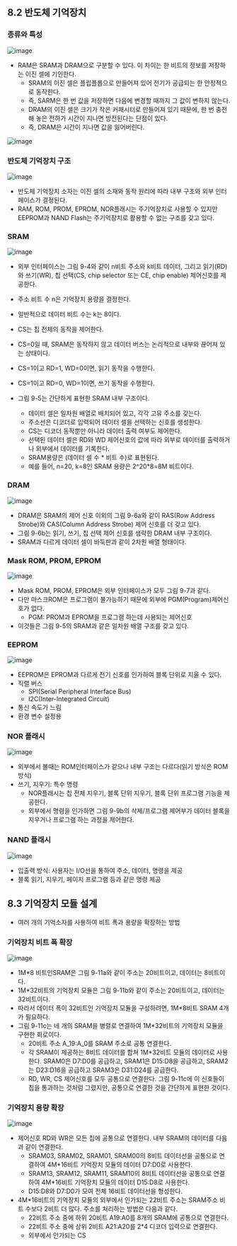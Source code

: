 ## 8.2 반도체 기억장치

### 종류와 특성
![image](https://github.com/user-attachments/assets/47618189-9099-47a1-909a-0ad026de8540)

* RAM은 SRAM과 DRAM으로 구분할 수 있다. 이 차이는 한 비트의 정보를 저장하는 이진 셀에 기인한다.
  * SRAM의 이진 셀은 플립플롭으로 만들어져 있어 전기가 공급되는 한 안정적으로 동작한다.
  * 즉, SARM은 한 번 값을 저장하면 다음에 변경할 때까지 그 값이 변하지 않는다.
  * DRAM의 이진 셀은 크기가 작은 커패시터로 만들어져 있기 때문에, 한 번 충전해 놓은 전하가 시간이 지나면 방전된다는 단점이 있다.
  * 즉, DRAM은 시간이 지나면 값을 잃어버린다.

 ![image](https://github.com/user-attachments/assets/9b7a3947-4d16-440b-bcb2-c7111cf0e896)

### 반도체 기억장치 구조
![image](https://github.com/user-attachments/assets/f318956f-f4a2-4103-bd0b-1ad9d36081f3)

* 반도체 기억장치 소자는 이진 셀의 소재와 동작 원리에 따라 내부 구조와 외부 인터페이스가 결정된다.
* RAM, ROM, PROM, EPROM, NOR플래시는 주기억장치로 사용할 수 있지만 EEPROM과 NAND Flash는 주기억장치로 활용할 수 없는 구조를 갖고 있다.

### SRAM
![image](https://github.com/user-attachments/assets/692d0f85-b7f4-45df-86ae-0d1694c340c3)

* 외부 인터페이스는 그림 9-4와 같이 n비트 주소와 k비트 데이터, 그리고 읽기(RD)와 쓰기(WR), 칩 선택(CS, chip selector 또는 CE, chip enable) 제어신호를 제공한다.
* 주소 비트 수 n은 기억장치 용량을 결정한다.
* 일반적으로 데이터 비트 수는 k는 8이다.
* CS는 칩 전체의 동작을 제어한다.
* CS=0일 때, SRAM은 동작하지 않고 데이터 버스는 논리적으로 내부와 끊어져 있는 상태이다.
* CS=1이고 RD=1, WD=0이면, 읽기 동작을 수행한다.
* CS=1이고 RD=0, WD=1이면, 쓰기 동작을 수행한다.

* 그림 9-5는 간단하게 표현한 SRAM 내부 구조이다.
  * 데이터 셀은 일차원 배열로 배치되어 있고, 각각 고유 주소를 갖는다.
  * 주소선은 디코더로 입력되어 데이터 셀을 선택하는 신호를 생성한다.
  * CS는 디코더 동작뿐만 아니라 데이터 출력 여부도 제어한다.
  * 선택된 데이터 셀은 RD와 WD 제어신호의 값에 따라 외부로 데이터를 출력하거나 외부에서 데이터를 기록한다.
  * SRAM용량은 (데이터 셀 수 \* 비트 수)로 표현된다.
  * 예를 들어, n=20, k=8인 SRAM 용량은 2^20\*8=8M 비트이다.
 
### DRAM
![image](https://github.com/user-attachments/assets/189f218d-cd44-4962-a15f-96832b10050d)
* DRAM은 SRAM의 제어 신호 이외의 그림 9-6a와 같이 RAS(Row Address Strobe)와 CAS(Column Address Strobe) 제어 신호를 더 갖고 있다.
* 그림 9-6b는 읽기, 쓰기, 칩 선택 제어 신호를 생략한 DRAM 내부 구조이다.
* SRAM과 다르게 데이터 셀이 바둑판과 같이 2차원 배열 형태이다.

### Mask ROM, PROM, EPROM
![image](https://github.com/user-attachments/assets/6613bcb3-56dd-4995-bb4d-6f7c96a713e9)

* Mask ROM, PROM, EPROM은 외부 인터페이스가 모두 그림 9-7과 같다.
* 다만 마스크ROM은 프로그램이 불가능하기 때문에 외부에 PGM(Program)제어신호가 없다.
  * PGM: PROM과 EPROM을 프로그램 하는데 사용되는 제어신호
* 이것들은 그림 9-5의 SRAM과 같은 일차원 배열 구조를 갖고 있다.

### EEPROM
![image](https://github.com/user-attachments/assets/6e6ced23-d62c-40b0-960c-ad8cbbadfb7e)

* EEPROM은 EPROM과 다르게 전기 신호를 인가하여 블록 단위로 지울 수 있다.
* 직렬 버스
  * SPI(Serial Peripheral Interface Bus)
  * I2C(Inter-Integrated Circuit)
* 통신 속도가 느림
* 환경 변수 설정용

### NOR 플래시
![image](https://github.com/user-attachments/assets/921ceb37-733c-4049-a892-1d11a9d236c6)

* 외부에서 볼때는 ROM인터페이스가 같으나 내부 구조는 다르다(읽기 방식은 ROM방식)
* 쓰기, 지우기: 특수 명령
  * NOR플래시는 칩 전체 지우기, 블록 단위 지우기, 블록 단위 프로그램 기능을 제공한다.
  * 외부에서 명령을 인가하면 그림 9-9b의 삭제/프로그램 제어부가 데이터 블록을 지우거나 프로그램 하는 과정을 제어한다.
 
### NAND 플래시
![image](https://github.com/user-attachments/assets/80c10a1e-9c14-4dc4-84f4-76aaf4a9ccd1)

* 입출력 방식: 사용자는 I/O선을 통하여 주소, 데이터, 명령을 제공
* 블록 읽기, 지우기, 페이지 프로그램 등과 같은 명령 제공

## 8.3 기억장치 모듈 설계
* 여러 개의 기억소자를 사용하여 비트 폭과 용량을 확장하는 방법

### 기억장치 비트 폭 확장
![image](https://github.com/user-attachments/assets/75895f6b-17d0-49fe-9fa1-2af5ebd20d59)

* 1M\*8 비트인SRAM은 그림 9-11a와 같이 주소는 20비트이고, 데이터는 8비트이다.
* 1M\*32비트의 기억장치 모듈은 그림 9-11b와 같이 주소는 20비트이고, 데이터는 32비트이다.
* 따라서 데이터 폭이 32비트인 기억장치 모듈을 구성하려면, 1M\*8비트 SRAM 4개가 필요하다.
* 그림 9-11c는 네 개의 SRAM을 병렬로 연결하여 1M\*32비트의 기억장치 모듈을 구현한 회로이다.
  * 20비트 주소 A_19:A_0를 SRAM 주소로 공통 연결한다.
  * 각 SRAM이 제공하는 8비트 데이터를 합쳐 1M\*32비트 모듈의 데이터로 사용한다. SRAM0은 D7:D0를 공급하고, SRAM1은 D15:D8을 공급하고, SRAM2는 D23:D16을 공급하고 SRAM3은 D31:D24를 공급한다.
  * RD, WR, CS 제어신호를 모두 공통으로 연결한다. 그림 9-11c에 이 신호들이 칩을 통과하는 것처럼 그렸지만, 공통으로 연결한 것을 간단하게 표현한 것이다.
 
### 기억장치 용량 확장
![image](https://github.com/user-attachments/assets/6d7aab6c-5fdf-4ff9-b323-52a9b82151e1)

* 제어신호 RD와 WR은 모든 칩에 공통으로 연결한다. 내부 SRAM의 데이터를 다음과 같이 연결한다.
  * SRAM03, SRAM02, SRAM01, SRAM00의 8비트 데이터선을 공통으로 연결하여 4M\*16비트 기억장치 모듈의 데이터 D7:D0로 사용한다.
  * SRAM13, SRAM12, SRAM11, SRAM10의 8비트 데이터선을 공통으로 연결하여 4M\*16비트 기억장치 모듈의 데이터 D15:D8로 사용한다.
  * D15:D8와 D7:D0가 모여 전체 16비트 데이터선을 형성한다.
* 4M\*16비트의 기억장치 모듈의 외부에서 인가되는 22비트 주소는 SRAM주소 비트 수보다 2비트 더 많다. 주소를 처리하는 방법은 다음과 같다.
  * 22비트 주소 중에 하위 20비트 A19:A0를 8개의 SRAM에 공통으로 연결한다.
  * 22비트 주소 중에 상위 2비트 A21:A20를 2\*4 디코더 입력으로 연결한다.
  * 외부에서 인가되는 CS
